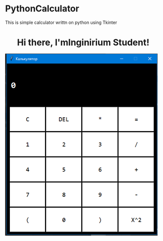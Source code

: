 # PythonCalculator
This is simple calculator writtn on python using Tkinter

<h1 align= "center">Hi there, I'm<a"https://inginirium.ru/">Inginirium Student!</a> </h1>

<img widht=50%, height=50%, src="2023-02-25_16-25-03.png"/>

